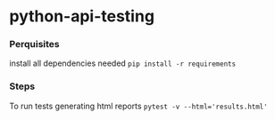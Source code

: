# python-api-testing


### Perquisites
install all dependencies needed `pip install -r requirements`

### Steps
To run tests generating html reports `pytest -v --html='results.html'`